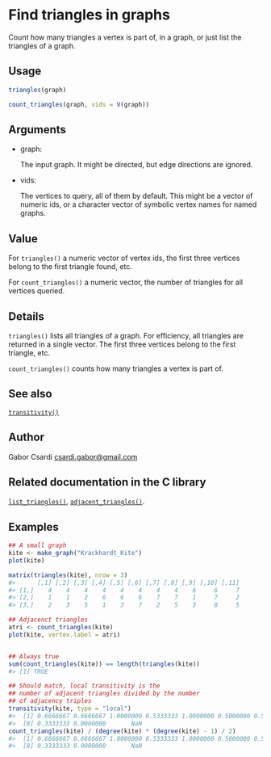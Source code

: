 # Find triangles in graphs

Count how many triangles a vertex is part of, in a graph, or just list
the triangles of a graph.

## Usage

``` r
triangles(graph)

count_triangles(graph, vids = V(graph))
```

## Arguments

- graph:

  The input graph. It might be directed, but edge directions are
  ignored.

- vids:

  The vertices to query, all of them by default. This might be a vector
  of numeric ids, or a character vector of symbolic vertex names for
  named graphs.

## Value

For `triangles()` a numeric vector of vertex ids, the first three
vertices belong to the first triangle found, etc.

For `count_triangles()` a numeric vector, the number of triangles for
all vertices queried.

## Details

`triangles()` lists all triangles of a graph. For efficiency, all
triangles are returned in a single vector. The first three vertices
belong to the first triangle, etc.

`count_triangles()` counts how many triangles a vertex is part of.

## See also

[`transitivity()`](https://r.igraph.org/reference/transitivity.md)

## Author

Gabor Csardi <csardi.gabor@gmail.com>

## Related documentation in the C library

[`list_triangles()`](https://igraph.org/c/html/0.10.17/igraph-Motifs.html#igraph_list_triangles),
[`adjacent_triangles()`](https://igraph.org/c/html/0.10.17/igraph-Motifs.html#igraph_adjacent_triangles).

## Examples

``` r
## A small graph
kite <- make_graph("Krackhardt_Kite")
plot(kite)

matrix(triangles(kite), nrow = 3)
#>      [,1] [,2] [,3] [,4] [,5] [,6] [,7] [,8] [,9] [,10] [,11]
#> [1,]    4    4    4    4    4    4    4    4    6     6     7
#> [2,]    1    1    2    6    6    6    7    7    1     7     2
#> [3,]    2    3    5    1    3    7    2    5    3     8     5

## Adjacenct triangles
atri <- count_triangles(kite)
plot(kite, vertex.label = atri)


## Always true
sum(count_triangles(kite)) == length(triangles(kite))
#> [1] TRUE

## Should match, local transitivity is the
## number of adjacent triangles divided by the number
## of adjacency triples
transitivity(kite, type = "local")
#>  [1] 0.6666667 0.6666667 1.0000000 0.5333333 1.0000000 0.5000000 0.5000000
#>  [8] 0.3333333 0.0000000       NaN
count_triangles(kite) / (degree(kite) * (degree(kite) - 1) / 2)
#>  [1] 0.6666667 0.6666667 1.0000000 0.5333333 1.0000000 0.5000000 0.5000000
#>  [8] 0.3333333 0.0000000       NaN
```
